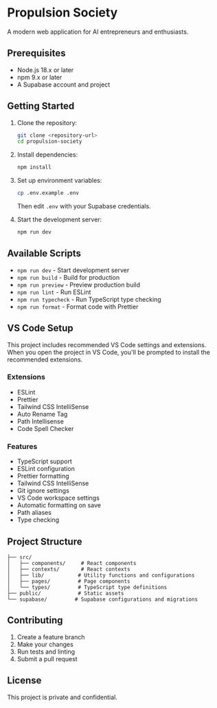 # Propulsion Society

A modern web application for AI entrepreneurs and enthusiasts.

## Prerequisites

- Node.js 18.x or later
- npm 9.x or later
- A Supabase account and project

## Getting Started

1. Clone the repository:
   ```bash
   git clone <repository-url>
   cd propulsion-society
   ```

2. Install dependencies:
   ```bash
   npm install
   ```

3. Set up environment variables:
   ```bash
   cp .env.example .env
   ```
   Then edit `.env` with your Supabase credentials.

4. Start the development server:
   ```bash
   npm run dev
   ```

## Available Scripts

- `npm run dev` - Start development server
- `npm run build` - Build for production
- `npm run preview` - Preview production build
- `npm run lint` - Run ESLint
- `npm run typecheck` - Run TypeScript type checking
- `npm run format` - Format code with Prettier

## VS Code Setup

This project includes recommended VS Code settings and extensions. When you open the project in VS Code, you'll be prompted to install the recommended extensions.

### Extensions

- ESLint
- Prettier
- Tailwind CSS IntelliSense
- Auto Rename Tag
- Path Intellisense
- Code Spell Checker

### Features

- TypeScript support
- ESLint configuration
- Prettier formatting
- Tailwind CSS IntelliSense
- Git ignore settings
- VS Code workspace settings
- Automatic formatting on save
- Path aliases
- Type checking

## Project Structure

```
├── src/
│   ├── components/     # React components
│   ├── contexts/       # React contexts
│   ├── lib/           # Utility functions and configurations
│   ├── pages/         # Page components
│   └── types/         # TypeScript type definitions
├── public/            # Static assets
└── supabase/         # Supabase configurations and migrations
```

## Contributing

1. Create a feature branch
2. Make your changes
3. Run tests and linting
4. Submit a pull request

## License

This project is private and confidential.